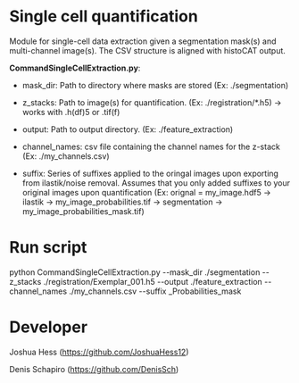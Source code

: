 # Single cell quantification
Module for single-cell data extraction given a segmentation mask(s) and multi-channel image(s). The CSV structure is aligned with histoCAT output.

**CommandSingleCellExtraction.py**:

* mask_dir: Path to directory where masks are stored (Ex: ./segmentation)

* z_stacks: Path to image(s) for quantification.  (Ex: ./registration/*.h5) -> works with .h(df)5 or .tif(f)

* output: Path to output directory. (Ex: ./feature_extraction)

* channel_names: csv file containing the channel names for the z-stack (Ex: ./my_channels.csv)

* suffix: Series of suffixes applied to the oringal images upon exporting from ilastik/noise removal. Assumes that you only added suffixes to your original images upon quantification (Ex: orignal = my_image.hdf5 -> ilastik -> my_image_probabilities.tif -> segmentation -> my_image_probabilities_mask.tif)

# Run script
python CommandSingleCellExtraction.py --mask_dir ./segmentation  --z_stacks ./registration/Exemplar_001.h5  --output ./feature_extraction --channel_names ./my_channels.csv --suffix _Probabilities_mask

# Developer
Joshua Hess (https://github.com/JoshuaHess12)

Denis Schapiro (https://github.com/DenisSch)
